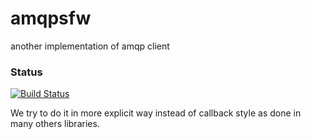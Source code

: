 # amqpsfw
another implementation of amqp client

### Status
[![Build Status](https://travis-ci.org/akayunov/amqpsfw.svg?branch=master)](https://travis-ci.org/akayunov/amqpsfw)

We try to do it in more explicit way instead of callback style as done in many others libraries.
